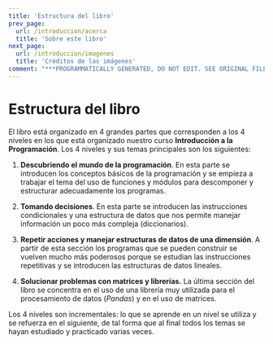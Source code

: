 ```yaml
---
title: 'Estructura del libro'
prev_page:
  url: /introduccion/acerca
  title: 'Sobre este libro'
next_page:
  url: /introduccion/imagenes
  title: 'Créditos de las imágenes'
comment: "***PROGRAMMATICALLY GENERATED, DO NOT EDIT. SEE ORIGINAL FILES IN /content***"
---
```

# Estructura del libro

El libro está organizado en 4 grandes partes que corresponden a los 4 niveles en los que está organizado nuestro curso **Introducción a la Programación**. Los 4 niveles y sus temas principales son los siguientes:

1. **Descubriendo el mundo de la programación**.
En esta parte se introducen los conceptos básicos de la programación y se empieza a trabajar el tema del uso de funciones y módulos para descomponer y estructurar adecuadamente los programas.

2. **Tomando decisiones**.
En esta parte se introducen las instrucciones condicionales y una estructura de datos que nos permite manejar información un poco más compleja (diccionarios).

3. **Repetir acciones y manejar estructuras de datos de una dimensión**.
A partir de esta sección los programas que se pueden construir se vuelven mucho más poderosos porque se estudian las instrucciones repetitivas y se introducen las estructuras de datos lineales.

4. **Solucionar problemas con matrices y librerías.**
La última sección del libro se concentra en el uso de una librería muy utilizada para el procesamiento de datos (*Pandas*) y en el uso de matrices.

Los 4 niveles son incrementales: lo que se aprende en un nivel se utiliza y se refuerza en el siguiente, de tal forma que al final todos los temas se hayan estudiado y practicado varias veces.